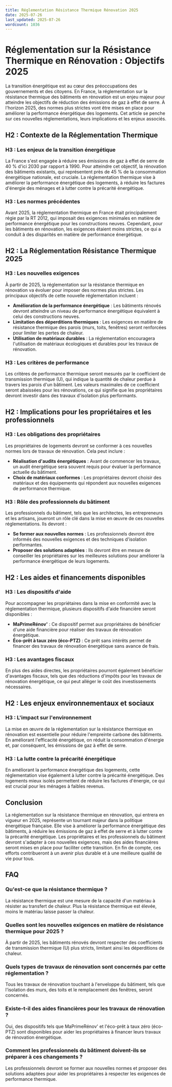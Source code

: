```yaml
---
title: Réglementation Résistance Thermique Rénovation 2025
date: 2025-07-26
last_updated: 2025-07-26
wordcount: 1036
---
```


# Réglementation sur la Résistance Thermique en Rénovation : Objectifs 2025

La transition énergétique est au cœur des préoccupations des gouvernements et des citoyens. En France, la réglementation sur la résistance thermique des bâtiments en rénovation est un enjeu majeur pour atteindre les objectifs de réduction des émissions de gaz à effet de serre. À l'horizon 2025, des normes plus strictes vont être mises en place pour améliorer la performance énergétique des logements. Cet article se penche sur ces nouvelles réglementations, leurs implications et les enjeux associés.

## H2 : Contexte de la Réglementation Thermique

### H3 : Les enjeux de la transition énergétique

La France s'est engagée à réduire ses émissions de gaz à effet de serre de 40 % d'ici 2030 par rapport à 1990. Pour atteindre cet objectif, la rénovation des bâtiments existants, qui représentent près de 45 % de la consommation énergétique nationale, est cruciale. La réglementation thermique vise à améliorer la performance énergétique des logements, à réduire les factures d'énergie des ménages et à lutter contre la précarité énergétique.

### H3 : Les normes précédentes

Avant 2025, la réglementation thermique en France était principalement régie par la RT 2012, qui imposait des exigences minimales en matière de performance énergétique pour les constructions neuves. Cependant, pour les bâtiments en rénovation, les exigences étaient moins strictes, ce qui a conduit à des disparités en matière de performance énergétique.

## H2 : La Réglementation Résistance Thermique 2025

### H3 : Les nouvelles exigences

À partir de 2025, la réglementation sur la résistance thermique en rénovation va évoluer pour imposer des normes plus strictes. Les principaux objectifs de cette nouvelle réglementation incluent :

- **Amélioration de la performance énergétique** : Les bâtiments rénovés devront atteindre un niveau de performance énergétique équivalent à celui des constructions neuves.
- **Limitation des déperditions thermiques** : Les exigences en matière de résistance thermique des parois (murs, toits, fenêtres) seront renforcées pour limiter les pertes de chaleur.
- **Utilisation de matériaux durables** : La réglementation encouragera l'utilisation de matériaux écologiques et durables pour les travaux de rénovation.

### H3 : Les critères de performance

Les critères de performance thermique seront mesurés par le coefficient de transmission thermique (U), qui indique la quantité de chaleur perdue à travers les parois d'un bâtiment. Les valeurs maximales de ce coefficient seront abaissées pour les rénovations, ce qui signifie que les propriétaires devront investir dans des travaux d'isolation plus performants.

## H2 : Implications pour les propriétaires et les professionnels

### H3 : Les obligations des propriétaires

Les propriétaires de logements devront se conformer à ces nouvelles normes lors de travaux de rénovation. Cela peut inclure :

- **Réalisation d'audits énergétiques** : Avant de commencer les travaux, un audit énergétique sera souvent requis pour évaluer la performance actuelle du bâtiment.
- **Choix de matériaux conformes** : Les propriétaires devront choisir des matériaux et des équipements qui répondent aux nouvelles exigences de performance thermique.

### H3 : Rôle des professionnels du bâtiment

Les professionnels du bâtiment, tels que les architectes, les entrepreneurs et les artisans, joueront un rôle clé dans la mise en œuvre de ces nouvelles réglementations. Ils devront :

- **Se former aux nouvelles normes** : Les professionnels devront être informés des nouvelles exigences et des techniques d'isolation performantes.
- **Proposer des solutions adaptées** : Ils devront être en mesure de conseiller les propriétaires sur les meilleures solutions pour améliorer la performance énergétique de leurs logements.

## H2 : Les aides et financements disponibles

### H3 : Les dispositifs d'aide

Pour accompagner les propriétaires dans la mise en conformité avec la réglementation thermique, plusieurs dispositifs d'aide financière seront disponibles :

- **MaPrimeRénov'** : Ce dispositif permet aux propriétaires de bénéficier d'une aide financière pour réaliser des travaux de rénovation énergétique.
- **Éco-prêt à taux zéro (éco-PTZ)** : Ce prêt sans intérêts permet de financer des travaux de rénovation énergétique sans avance de frais.

### H3 : Les avantages fiscaux

En plus des aides directes, les propriétaires pourront également bénéficier d'avantages fiscaux, tels que des réductions d'impôts pour les travaux de rénovation énergétique, ce qui peut alléger le coût des investissements nécessaires.

## H2 : Les enjeux environnementaux et sociaux

### H3 : L'impact sur l'environnement

La mise en œuvre de la réglementation sur la résistance thermique en rénovation est essentielle pour réduire l'empreinte carbone des bâtiments. En améliorant l'efficacité énergétique, on réduit la consommation d'énergie et, par conséquent, les émissions de gaz à effet de serre.

### H3 : La lutte contre la précarité énergétique

En améliorant la performance énergétique des logements, cette réglementation vise également à lutter contre la précarité énergétique. Des logements mieux isolés permettent de réduire les factures d'énergie, ce qui est crucial pour les ménages à faibles revenus.

## Conclusion

La réglementation sur la résistance thermique en rénovation, qui entrera en vigueur en 2025, représente un tournant majeur dans la politique énergétique française. Elle vise à améliorer la performance énergétique des bâtiments, à réduire les émissions de gaz à effet de serre et à lutter contre la précarité énergétique. Les propriétaires et les professionnels du bâtiment devront s'adapter à ces nouvelles exigences, mais des aides financières seront mises en place pour faciliter cette transition. En fin de compte, ces efforts contribueront à un avenir plus durable et à une meilleure qualité de vie pour tous.

## FAQ

### Qu'est-ce que la résistance thermique ?

La résistance thermique est une mesure de la capacité d'un matériau à résister au transfert de chaleur. Plus la résistance thermique est élevée, moins le matériau laisse passer la chaleur.

### Quelles sont les nouvelles exigences en matière de résistance thermique pour 2025 ?

À partir de 2025, les bâtiments rénovés devront respecter des coefficients de transmission thermique (U) plus stricts, limitant ainsi les déperditions de chaleur.

### Quels types de travaux de rénovation sont concernés par cette réglementation ?

Tous les travaux de rénovation touchant à l'enveloppe du bâtiment, tels que l'isolation des murs, des toits et le remplacement des fenêtres, seront concernés.

### Existe-t-il des aides financières pour les travaux de rénovation ?

Oui, des dispositifs tels que MaPrimeRénov' et l'éco-prêt à taux zéro (éco-PTZ) sont disponibles pour aider les propriétaires à financer leurs travaux de rénovation énergétique.

### Comment les professionnels du bâtiment doivent-ils se préparer à ces changements ?

Les professionnels devront se former aux nouvelles normes et proposer des solutions adaptées pour aider les propriétaires à respecter les exigences de performance thermique.